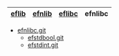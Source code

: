 [eflib](https://github.com/eflib) | [efnlib](https://github.com/efnlib) | [eflibc](https://github.com/eflibc) | efnlibc
:--- | :--- | :--- | :---

* [efnlibc.git](https://github.com/efnlibc/efnlibc.git)
  * [efstdbool.git](https://github.com/efnlibc/efstdbool.git)
  * [efstdint.git](https://github.com/efnlibc/efstdint.git)
